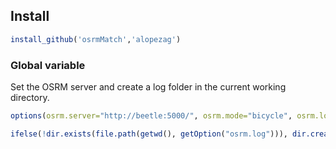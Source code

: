 

## Install 

```r 
install_github('osrmMatch','alopezag')
```

### Global variable 

Set the OSRM server and create a log folder in the current working directory.

```r 
options(osrm.server="http://beetle:5000/", osrm.mode="bicycle", osrm.log="log")

ifelse(!dir.exists(file.path(getwd(), getOption("osrm.log"))), dir.create(file.path(getwd(), getOption("osrm.log"))),FALSE)
```